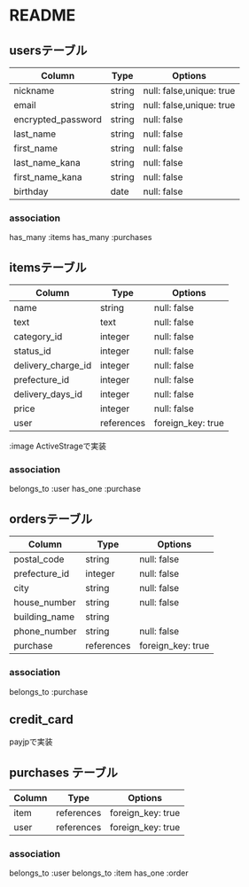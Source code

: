 # README

## usersテーブル

| Column             | Type     | Options                  |
|--------------------|----------|--------------------------|
| nickname           | string   | null: false,unique: true |       
| email              | string   | null: false,unique: true |
| encrypted_password | string   | null: false              |
| last_name          | string   | null: false              | 
| first_name         | string   | null: false              |
| last_name_kana     | string   | null: false              |
| first_name_kana    | string   | null: false              |
| birthday           | date     | null: false              |

### association

has_many :items
has_many :purchases


## itemsテーブル

| Column             | Type      | Options           |
|--------------------|-----------|-------------------|
| name               | string    | null: false       |
| text               | text      | null: false       |
| category_id        | integer   | null: false       |
| status_id          | integer   | null: false       |
| delivery_charge_id | integer   | null: false       |
| prefecture_id      | integer   | null: false       |
| delivery_days_id   | integer   | null: false       |
| price              | integer   | null: false       |
| user               | references| foreign_key: true |

:image ActiveStrageで実装

### association

belongs_to :user
has_one :purchase


## ordersテーブル

| Column             | Type      | Options           |
|--------------------|-----------|-------------------|
| postal_code        | string    | null: false       |
| prefecture_id      | integer   | null: false       |
| city               | string    | null: false       |
| house_number       | string    | null: false       |
| building_name      | string    |                   |
| phone_number       | string    | null: false       |
| purchase           | references| foreign_key: true |


### association
belongs_to :purchase


## credit_card
payjpで実装


## purchases テーブル
| Column             | Type      | Options           |
|--------------------|-----------|-------------------|
| item               | references| foreign_key: true |
| user               | references| foreign_key: true |

### association
belongs_to :user
belongs_to :item
has_one :order